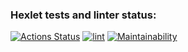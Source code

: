### Hexlet tests and linter status:

[![Actions Status](https://github.com/M1Keey/frontend-project-lvl3/workflows/hexlet-check/badge.svg)](https://github.com/M1Keey/frontend-project-lvl3/actions)
[![lint](https://github.com/M1Keey/frontend-project-lvl3/actions/workflows/lint.yml/badge.svg)](https://github.com/M1Keey/frontend-project-lvl3/actions/workflows/lint.yml)
[![Maintainability](https://api.codeclimate.com/v1/badges/66433a64d5e5671a4717/maintainability)](https://codeclimate.com/github/M1Keey/frontend-project-lvl2/maintainability)
